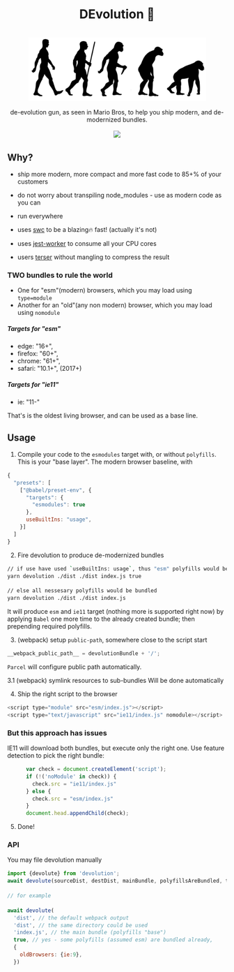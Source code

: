 <div align="center">
  <h1>DEvolution 🦖</h1>
  <br/>
  <img src="./assets/devo-logo.jpg" alt="devolution" width="409" align="center">
  <br/>
  <br/>
  de-evolution gun, as seen in Mario Bros, to help you ship modern, and de-modernized bundles. 
  <br/>
  <br/>
    <a href="https://www.npmjs.com/package/devolution">
      <img src="https://img.shields.io/npm/v/devolution.svg?style=flat-square" />
    </a>

</div>


## Why?
- ship more modern, more compact and more fast code to 85+% of your customers
- do not worry about transpiling node_modules - use as modern code as you can
- run everywhere

- uses [swc](https://github.com/swc-project/swc) to be a blazing🔥 fast!  (actually it's not)
- uses [jest-worker](https://github.com/facebook/jest/tree/master/packages/jest-worker) to consume all your CPU cores
- users [terser](https://github.com/terser-js/terser) without mangling to compress the result 

### TWO bundles to rule the world

- One for "esm"(modern) browsers, which you may load using `type=module`
- Another for an "old"(any non modern) browser, which you may load using `nomodule`

##### Targets for "esm"
 - edge: "16+",
 - firefox: "60+",
 - chrome: "61+",
 - safari: "10.1+",
(2017+)

##### Targets for "ie11"
 - ie: "11-"
 
That's is the oldest living browser, and can be used as a base line.  


## Usage
1. Compile your code to the `esmodules` target with, or without `polyfills`. This is your "base layer".
The modern browser baseline, with 
```js
{
  "presets": [
    ["@babel/preset-env", {
      "targets": {
        "esmodules": true
      },    
      useBuiltIns: "usage",
    }]
  ]
}  
```

2. Fire devolution to produce de-modernized bundles
```bash
// if use have used `useBuiltIns: usage`, thus "esm" polyfills would be skipped
yarn devolution ./dist ./dist index.js true

// else all nessesary polyfills would be bundled
yarn devolution ./dist ./dist index.js
```
It will produce `esm` and `ie11` target (nothing more is supported right now) by applying `Babel` one more time
to the already created bundle; then prepending required polyfills.

3. (webpack) setup `public-path`, somewhere close to the script start
```js
__webpack_public_path__ = devolutionBundle + '/';
```
`Parcel` will configure public path automatically.

3.1 (webpack) symlink resources to sub-bundles
 Will be done automatically 


4. Ship the right script to the browser
```js
<script type="module" src="esm/index.js"></script>
<script type="text/javascript" src="ie11/index.js" nomodule></script>
```
### But this approach has issues
IE11 will download both bundles, but execute only the right one.
Use feature detection to pick the right bundle:
```js
      var check = document.createElement('script');
      if (!('noModule' in check)) {
        check.src = "ie11/index.js"
      } else {
        check.src = "esm/index.js"
      }
      document.head.appendChild(check);
```


5. Done!

### API
You may file devolution manually
```js
import {devolute} from 'devolution';
await devolute(sourceDist, destDist, mainBundle, polyfillsAreBundled, targets)

// for example

await devolute(
  'dist', // the default webpack output
  'dist', // the same directory could be used 
  'index.js', // the main bundle (polyfills "base")
  true, // yes - some polyfills (assumed esm) are bundled already,
  {
    oldBrowsers: {ie:9},    
  })
```